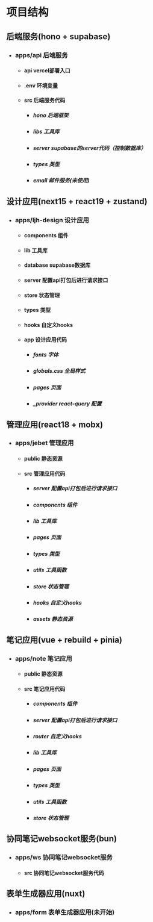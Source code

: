 # 项目结构

## 后端服务(hono + supabase)

- ### apps/api 后端服务

  - #### api vercel部署入口
  - #### .env 环境变量
  - #### src 后端服务代码
    - ##### hono 后端框架
    - ##### libs 工具库
    - ##### server supabase的server代码（控制数据库）
    - ##### types 类型
    - ##### email 邮件服务(未使用)

## 设计应用(next15 + react19 + zustand)

- ### apps/ljh-design 设计应用

  - #### components 组件
  - #### lib 工具库
  - #### database supabase数据库
  - #### server 配置api打包后进行请求接口
  - #### store 状态管理
  - #### types 类型
  - #### hooks 自定义hooks
  - #### app 设计应用代码
    - ##### fonts 字体
    - ##### globals.css 全局样式
    - ##### pages 页面
    - ##### \_provider react-query 配置

## 管理应用(react18 + mobx)

- ### apps/jebet 管理应用

  - #### public 静态资源
  - #### src 管理应用代码
    - ##### server 配置api打包后进行请求接口
    - ##### components 组件
    - ##### lib 工具库
    - ##### pages 页面
    - ##### types 类型
    - ##### utils 工具函数
    - ##### store 状态管理
    - ##### hooks 自定义hooks
    - ##### assets 静态资源

## 笔记应用(vue + rebuild + pinia)

- ### apps/note 笔记应用
  - #### public 静态资源
  - #### src 笔记应用代码
    - ##### components 组件
    - ##### server 配置api打包后进行请求接口
    - ##### router 自定义hooks
    - ##### lib 工具库
    - ##### pages 页面
    - ##### types 类型
    - ##### utils 工具函数
    - ##### store 状态管理

## 协同笔记websocket服务(bun)

- ### apps/ws 协同笔记websocket服务
  - #### src 协同笔记websocket服务代码

## 表单生成器应用(nuxt)

- ### apps/form 表单生成器应用(未开始)
